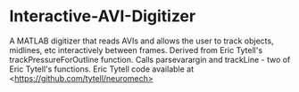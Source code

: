 # Interactive-AVI-Digitizer
A MATLAB digitizer that reads AVIs and allows the user to track objects, midlines, etc interactively between frames.  Derived from Eric Tytell's trackPressureForOutline function.  Calls parsevarargin and trackLine - two of Eric Tytell's functions. Eric Tytell code available at &lt;https://github.com/tytell/neuromech>
